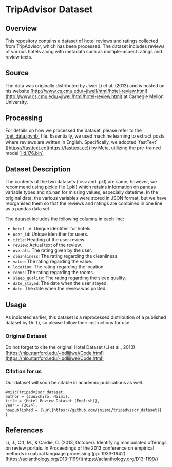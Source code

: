 # TripAdvisor Dataset

## Overview
This repository contains a dataset of hotel reviews and ratings collected from TripAdvisor, which has been processed. The dataset includes reviews of various hotels along with metadata such as multiple-aspect ratings and review texts.

## Source
The data was originally distributed by Jiwei Li et al. (2013) and is hosted on his website [http://www.cs.cmu.edu/~jiweil/html/hotel-review.html](http://www.cs.cmu.edu/~jiweil/html/hotel-review.html) at Carnegie Mellon University.

## Processing
For details on how we processed the dataset, please refer to the [\`get_data.ipynb\`](https://github.com/jniimi/tripadvisor_dataset/blob/main/get_data.ipynb) file. Essentially, we used machine learning to extract posts where reviews are written in English. Specifically, we adopted \`fastText\`　([https://fasttext.cc](https://fasttext.cc)) by Meta, utilizing the pre-trained model [\`lid.176.bin\`](https://dl.fbaipublicfiles.com/fasttext/supervised-models/lid.176.bin).

## Dataset Description
The contents of the two datasets (.csv and .pkl) are same; however, we recommend using pickle file (.pkl) which retains information on pandas variable types and np.nan for missing values, especially datetime. In the original data, the various variables were stored in JSON format, but we have reorganised them so that the reviews and ratings are combined in one line as a pandas data set.

The dataset includes the following columns in each line:
- `hotel_id`: Unique identifier for hotels.
- `user_id`: Unique identifier for users.
- `title`: Heading of the user review.
- `review`: Actual text of the review.
- `overall`: The rating given by the user.
- `cleanliness`: The rating regarding the cleanliness.
- `value`: The rating regarding the value.
- `location`:  The rating regarding the location.
- `rooms`:  The rating regarding the rooms.
- `sleep_quality`:  The rating regarding the sleep quality.
- `date_stayed`: The date when the user stayed.
- `date`: The date when the review was posted.

## Usage
As indicated earlier, this dataset is a reprocessed distribution of a published dataset by Dr. Li, so please follow their instructions for use.

### Original Dataset
Do not forget to cite the original Hotel Dataset (Li et al., 2013) [https://nlp.stanford.edu/~bdlijiwei/Code.html](https://nlp.stanford.edu/~bdlijiwei/Code.html)

### Citation for us
Our dataset will soon be citable in academic publications as well.
```
@misc{tripadvisor_dataset,
author = {Junichiro, Niimi},
title = {Hotel Review Dataset (English)},
year = {2024},
howpublished = {\url{https://github.com/jniimi/tripadvisor_dataset}}
}
```

## References
Li, J., Ott, M., & Cardie, C. (2013, October). Identifying manipulated offerings on review portals. In Proceedings of the 2013 conference on empirical methods in natural language processing (pp. 1933-1942). [https://aclanthology.org/D13-1199/](https://aclanthology.org/D13-1199/)
